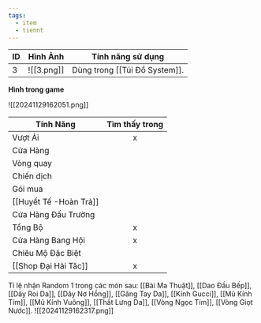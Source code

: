 ```yaml
---
tags:
  - item
  - tiennt
---
```


| ID  | Hình Ảnh   | Tính năng sử dụng             |
| --- | ---------- | ----------------------------- |
| 3   | ![[3.png]] | Dùng trong [[Túi Đồ System]]. |

**Hình trong game**

![[20241129162051.png]]

| Tính Năng            | Tìm thấy trong |
| -------------------- | :------------: |
| Vượt Ải              |       x        |
| Cửa Hàng             |                |
| Vòng quay            |                |
| Chiến dịch           |                |
| Gói mua              |                |
| [[Huyết Tế -Hoàn Trả]]         |                |
| Cửa Hàng Đấu Trường  |                |
| Tổng Bộ              |       x        |
| Cửa Hàng Bang Hội    |       x        |
| Chiêu Mộ Đặc Biệt    |                |
| [[Shop Đại Hải Tăc]] |       x        |

Tỉ lệ nhận Random 1 trong các món sau: [[Bài Ma Thuật]], [[Dao Đầu Bếp]], [[Dây Roi Da]], [[Dây Nơ Hồng]], [[Găng Tay Da]], [[Kính Gucci]], [[Mũ Kính Tím]], [[Mũ Kính Vuông]], [[Thắt Lưng Da]], [[Vòng Ngọc Tím]], [[Vòng Giọt Nước]].
![[20241129162317.png]]

